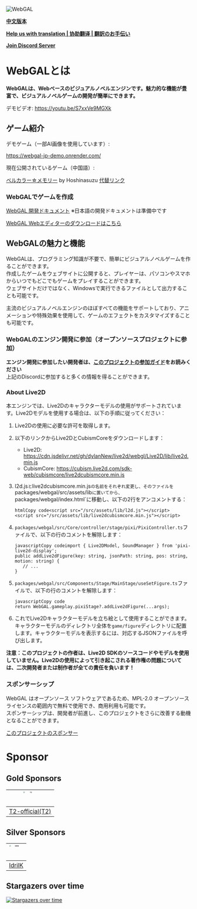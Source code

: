 ![WebGAL](https://user-images.githubusercontent.com/30483415/227242979-297ff392-f210-47ef-b0e9-d4788ddc8df0.png)

**[中文版本](/README.md)**

**[Help us with translation | 协助翻译 | 翻訳のお手伝い ](https://github.com/MakinoharaShoko/WebGAL/tree/dev/packages/webgal/src/translations)**

**[Join Discord Server](https://discord.gg/kPrQkJttJy)**

# WebGALとは

**WebGALは、Webベースのビジュアルノベルエンジンです。魅力的な機能が豊富で、ビジュアルノベルゲームの開発が簡単にできます。**

デモビデオ: https://youtu.be/S7xxVe9MGXk

## ゲーム紹介

デモゲーム（一部AI画像を使用しています）:

https://webgal-jp-demo.onrender.com/

現在公開されているゲーム（中国語）:

[ベルカラー☆メモリー](http://hoshinasuzu.cn/suzu.html) by Hoshinasuzu  [代替リンク](http://hoshinasuzu.cc/)

### WebGALでゲームを作成

[WebGAL 開発ドキュメント](https://docs.openwebgal.com/)
※日本語の開発ドキュメントは準備中です

[WebGAL Webエディターのダウンロードはこちら](https://github.com/MakinoharaShoko/WebGAL_Terre/releases)

## WebGALの魅力と機能

WebGALは、プログラミング知識が不要で、簡単にビジュアルノベルゲームを作ることができます。
<br>作成したゲームをウェブサイトに公開すると、プレイヤーは、パソコンやスマホからいつでもどこでもゲームをプレイすることができます。
<br>ウェブサイトだけではなく、Windowsで実行できるファイルとして出力することも可能です。

主流のビジュアルノベルエンジンのほぼすべての機能をサポートしており、アニメーションや特殊効果を使用して、ゲームのエフェクトをカスタマイズすることも可能です。

### WebGALのエンジン開発に参加（オープンソースプロジェクトに参加）

**エンジン開発に参加したい開発者は、[このプロジェクトの参加ガイド](https://docs.openwebgal.com/developers/)をお読みください**
<br>上記のDiscordに参加すると多くの情報を得ることができます。

### About Live2D
本エンジンでは、Live2Dのキャラクターモデルの使用がサポートされています。Live2Dモデルを使用する場合は、以下の手順に従ってください：

1. Live2Dの使用に必要な許可を取得します。

2. 以下のリンクからLive2DとCubismCoreをダウンロードします：

   - Live2D: https://cdn.jsdelivr.net/gh/dylanNew/live2d/webgl/Live2D/lib/live2d.min.js
   - CubismCore: https://cubism.live2d.com/sdk-web/cubismcore/live2dcubismcore.min.js

3. l2d.js`と`live2dcubismcore.min.js`の名前をそれぞれ変更し、そのファイルを`packages/webgal/src/assets/lib`に置いてから、`packages/webgal/index.html`に移動し、以下の2行をアンコメントする：

   ```
   htmlCopy code<script src="/src/assets/lib/l2d.js"></script>
   <script src="/src/assets/lib/live2dcubismcore.min.js"></script>
   ```

4. `packages/webgal/src/Core/controller/stage/pixi/PixiController.ts`ファイルで、以下の行のコメントを解除します：

   ```
   javascriptCopy codeimport { Live2DModel, SoundManager } from 'pixi-live2d-display';
   public addLive2dFigure(key: string, jsonPath: string, pos: string, motion: string) {
      // ...
   }
   ```

5. `packages/webgal/src/Components/Stage/MainStage/useSetFigure.ts`ファイルで、以下の行のコメントを解除します：

   ```
   javascriptCopy code
   return WebGAL.gameplay.pixiStage?.addLive2dFigure(...args);
   ```

6. これでLive2Dキャラクターモデルを立ち絵として使用することができます。キャラクターモデルのディレクトリ全体を`game/figure`ディレクトリに配置します。キャラクターモデルを表示するには、対応するJSONファイルを呼び出します。

**注意：このプロジェクトの作者は、Live2D SDKのソースコードやモデルを使用していません。Live2Dの使用によって引き起こされる著作権の問題については、二次開発者または制作者が全ての責任を負います！**

### スポンサーシップ

WebGAL はオープンソース ソフトウェアであるため、MPL-2.0 オープンソース ライセンスの範囲内で無料で使用でき、商用利用も可能です。
<br>スポンサーシップは、開発者が前進し、このプロジェクトをさらに改善する動機となることができます。

[このプロジェクトのスポンサー](https://docs.openwebgal.com/sponsor/)

# Sponsor

## Gold Sponsors

| <img src="https://avatars.githubusercontent.com/u/91712707?v=4" alt="T2" style="zoom:25%;"  width="150px" height="150px" /> |
| ------------------------------------------------------------ |
| [T2-official(T2)](https://github.com/T2-official)            |

## Silver Sponsors
| <img src="https://avatars.githubusercontent.com/u/103700780?v=4" alt="IdrilK" style="zoom:25%;" width="150px" height="150px" /> |
| ------------------------------------------------------------ |
| [IdrilK](https://github.com/IdrilK)            |

## Stargazers over time

[![Stargazers over time](https://starchart.cc/MakinoharaShoko/WebGAL.svg)](https://starchart.cc/MakinoharaShoko/WebGAL)
